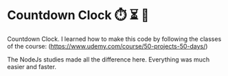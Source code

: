 # Countdown Clock :stopwatch: :hourglass_flowing_sand: :rocket:

Countdown Clock. I learned how to make this code by following the classes of the course: (https://www.udemy.com/course/50-projects-50-days/)

The NodeJs studies made all the difference here. Everything was much easier and faster.
